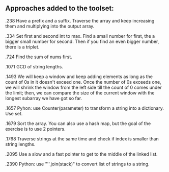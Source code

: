 ## Approaches added to the toolset:

.238 Have a prefix and a suffix. Traverse the array and keep increasing them and multiplying into the output array.

.334 Set first and second int to max. Find a small number for first, the a bigger small number for second. Then if you find an even bigger number, there is a triplet.

.724 Find the sum of nums first.

.1071 GCD of string lengths.

.1493 We will keep a window and keep adding elements as long as the count of 0s in it doesn't exceed one. Once the number of 0s exceeds one, we will shrink the window from the left side till the count of 0 comes under the limit; then, we can compare the size of the current window with the longest subarray we have got so far.

.1657 Pyhon: use Counter(parameter) to transform a string into a dictionary. Use set.

.1679 Sort the array. You can also use a hash map, but the goal of the exercise is to use 2 pointers.

.1768 Traverse strings at the same time and check if index is smaller than string lengths.

.2095 Use a slow and a fast pointer to get to the middle of the linked list.

.2390 Python: use "''.join(stack)" to convert list of strings to a string.
